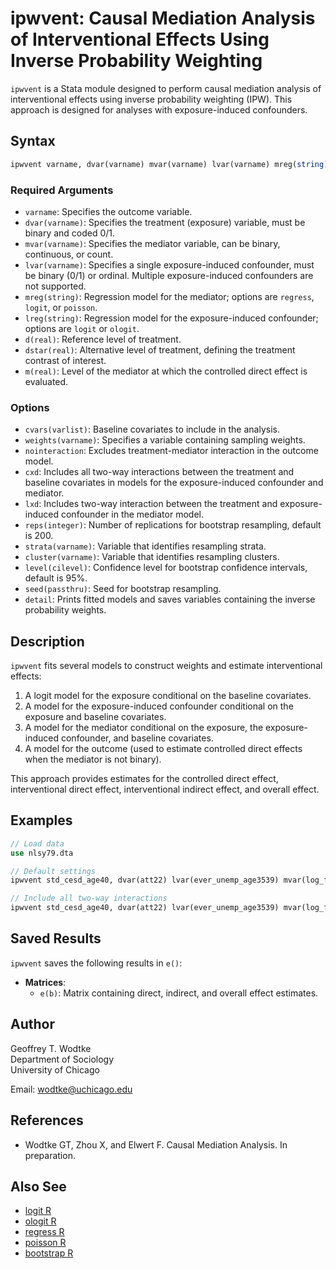 # ipwvent: Causal Mediation Analysis of Interventional Effects Using Inverse Probability Weighting

`ipwvent` is a Stata module designed to perform causal mediation analysis of interventional effects using inverse probability weighting (IPW). This approach is designed for analyses with exposure-induced confounders.

## Syntax

```stata
ipwvent varname, dvar(varname) mvar(varname) lvar(varname) mreg(string) lreg(string) d(real) dstar(real) m(real) [options]
```

### Required Arguments

- `varname`: Specifies the outcome variable.
- `dvar(varname)`: Specifies the treatment (exposure) variable, must be binary and coded 0/1.
- `mvar(varname)`: Specifies the mediator variable, can be binary, continuous, or count.
- `lvar(varname)`: Specifies a single exposure-induced confounder, must be binary (0/1) or ordinal. Multiple exposure-induced confounders are not supported.
- `mreg(string)`: Regression model for the mediator; options are `regress`, `logit`, or `poisson`.
- `lreg(string)`: Regression model for the exposure-induced confounder; options are `logit` or `ologit`.
- `d(real)`: Reference level of treatment.
- `dstar(real)`: Alternative level of treatment, defining the treatment contrast of interest.
- `m(real)`: Level of the mediator at which the controlled direct effect is evaluated.

### Options

- `cvars(varlist)`: Baseline covariates to include in the analysis.
- `weights(varname)`: Specifies a variable containing sampling weights.
- `nointeraction`: Excludes treatment-mediator interaction in the outcome model.
- `cxd`: Includes all two-way interactions between the treatment and baseline covariates in models for the exposure-induced confounder and mediator.
- `lxd`: Includes two-way interaction between the treatment and exposure-induced confounder in the mediator model.
- `reps(integer)`: Number of replications for bootstrap resampling, default is 200.
- `strata(varname)`: Variable that identifies resampling strata.
- `cluster(varname)`: Variable that identifies resampling clusters.
- `level(cilevel)`: Confidence level for bootstrap confidence intervals, default is 95%.
- `seed(passthru)`: Seed for bootstrap resampling.
- `detail`: Prints fitted models and saves variables containing the inverse probability weights.

## Description

`ipwvent` fits several models to construct weights and estimate interventional effects:
1. A logit model for the exposure conditional on the baseline covariates.
2. A model for the exposure-induced confounder conditional on the exposure and baseline covariates.
3. A model for the mediator conditional on the exposure, the exposure-induced confounder, and baseline covariates.
4. A model for the outcome (used to estimate controlled direct effects when the mediator is not binary).

This approach provides estimates for the controlled direct effect, interventional direct effect, interventional indirect effect, and overall effect.

## Examples

```stata
// Load data
use nlsy79.dta

// Default settings
ipwvent std_cesd_age40, dvar(att22) lvar(ever_unemp_age3539) mvar(log_faminc_adj_age3539) cvars(female black hispan paredu parprof parinc_prank famsize afqt3) lreg(logit) mreg(regress) d(1) dstar(0) m(10.82) reps(200)

// Include all two-way interactions
ipwvent std_cesd_age40, dvar(att22) lvar(ever_unemp_age3539) mvar(log_faminc_adj_age3539) cvars(female black hispan paredu parprof parinc_prank famsize afqt3) lreg(logit) mreg(regress) cxd lxd d(1) dstar(0) m(10.82) reps(200)
```

## Saved Results

`ipwvent` saves the following results in `e()`:

- **Matrices**:
  - `e(b)`: Matrix containing direct, indirect, and overall effect estimates.

## Author

Geoffrey T. Wodtke  
Department of Sociology  
University of Chicago

Email: [wodtke@uchicago.edu](mailto:wodtke@uchicago.edu)

## References

- Wodtke GT, Zhou X, and Elwert F. Causal Mediation Analysis. In preparation.

## Also See

- [logit R](#)
- [ologit R](#)
- [regress R](#)
- [poisson R](#)
- [bootstrap R](#)
